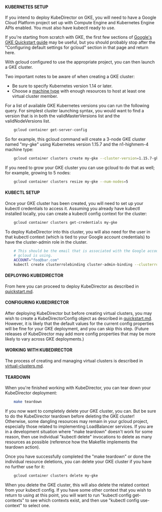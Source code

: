 #### KUBERNETES SETUP

If you intend to deploy KubeDirector on GKE, you will need to have a Google Cloud Platform project set up with Compute Engine and Kubernetes Engine APIs enabled. You must also have kubectl ready to use.

If you're starting from scratch with GKE, the first few sections of [Google's GKE Quickstart guide](https://cloud.google.com/kubernetes-engine/docs/quickstart) may be useful, but you should probably stop after the "Configuring default settings for gcloud" section in that page and return here.

With gcloud configured to use the appropriate project, you can then launch a GKE cluster.

Two important notes to be aware of when creating a GKE cluster:
* Be sure to specify Kubernetes version 1.14 or later.
* Choose a [machine type](https://cloud.google.com/compute/docs/machine-types) with enough resources to host at least one virtual cluster member.

For a list of available GKE Kubernetes versions you can run the following query. For simplest cluster launching syntax, you would want to find a version that is in both the validMasterVersions list and the validNodeVersions list.
```bash
    gcloud container get-server-config
```

So for example, this gcloud command will create a 3-node GKE cluster named "my-gke" using Kubernetes version 1.15.7 and the n1-highmem-4 machine type:
```bash
    gcloud container clusters create my-gke --cluster-version=1.15.7-gke.2 --machine-type=n1-highmem-4
```

If you need to grow your GKE cluster you can use gcloud to do that as well; for example, growing to 5 nodes:
```bash
    gcloud container clusters resize my-gke --num-nodes=5
```

#### KUBECTL SETUP

Once your GKE cluster has been created, you will need to set up your kubectl credentials to access it. Assuming you already have kubectl installed locally, you can create a kubectl config context for the cluster:
```bash
    gcloud container clusters get-credentials my-gke
```

To deploy KubeDirector into this cluster, you will also need for the user in that kubectl context (which is tied to your Google account credentials) to have the cluster-admin role in the cluster.
```bash
    # This should be the email that is associated with the Google account that
    # gcloud is using.
    ACCOUNT="foo@bar.com"
    kubectl create clusterrolebinding cluster-admin-binding --clusterrole=cluster-admin --user=${ACCOUNT}
```

#### DEPLOYING KUBEDIRECTOR

From here you can proceed to deploy KubeDirector as described in [quickstart.md](quickstart.md).

#### CONFIGURING KUBEDIRECTOR

After deploying KubeDirector but before creating virtual clusters, you may wish to create a KubeDirectorConfig object as described in [quickstart.md](quickstart.md). However, it is likely that the default values for the current config properties will be fine for your GKE deployment, and you can skip this step. (Future releases of KubeDirector may add more config properties that may be more likely to vary across GKE deployments.)

#### WORKING WITH KUBEDIRECTOR

The process of creating and managing virtual clusters is described in [virtual-clusters.md](virtual-clusters.md).

#### TEARDOWN

When you're finished working with KubeDirector, you can tear down your KubeDirector deployment:
```bash
    make teardown
```

If you now want to completely delete your GKE cluster, you can. But be sure to do the KubeDirector teardown before deleting the GKE cluster! Otherwise, some dangling resources may remain in your gcloud project, especially those related to implementing LoadBalancer services. If you are in a development situation where "make teardown" doesn't work for some reason, then use individual "kubectl delete" invocations to delete as many resources as possible (reference how the Makefile implements the teardown action).

Once you have successfully completed the "make teardown" or done the individual resource deletions, you can delete your GKE cluster if you have no further use for it:
```bash
    gcloud container clusters delete my-gke
```

When you delete the GKE cluster, this will also delete the related context from your kubectl config. If you have some other context that you wish to return to using at this point, you will want to run "kubectl config get-contexts" to see which contexts exist, and then use "kubectl config use-context" to select one.
